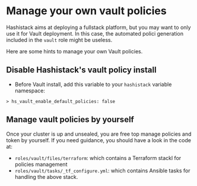 # Manage your own vault policies

Hashistack aims at deploying a fullstack platform, but you may want to only use
it for Vault deployment. In this case, the automated polici generation included
in the `vault` role might be useless.

Here are some hints to manage your own Vault policies.

## Disable Hashistack's vault policy install

* Before Vault install, add this variable to your `hashistack` variable namespace:

```{code-block}
> hs_vault_enable_default_policies: false
```
## Manage vault policies by yourself

Once your cluster is up and unsealed, you are free top manage policies and token by yourself.
If you need guidance, you should have a look in the code at:

* `roles/vault/files/terraform`: which contains a Terraform stackl for policies management
* `roles/vault/tasks/_tf_configure.yml`: which contains Ansible tasks for handling the
above stack.
